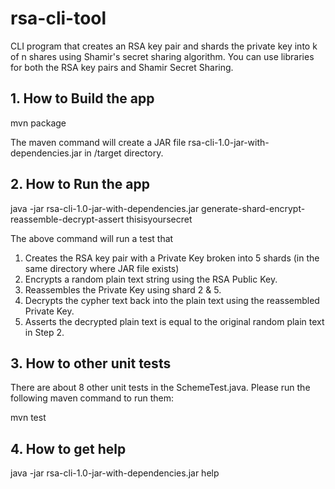 # rsa-cli-tool
CLI program that creates an RSA key pair and shards the private key into k of n shares using Shamir's secret sharing algorithm. You can use libraries for both the RSA key pairs and Shamir Secret Sharing.

## 1.	How to Build the app
mvn package

The maven command will create a JAR file rsa-cli-1.0-jar-with-dependencies.jar in /target directory.

## 2.	How to Run the app
java -jar rsa-cli-1.0-jar-with-dependencies.jar generate-shard-encrypt-reassemble-decrypt-assert thisisyoursecret

The above command will run a test that 
1.	Creates the RSA key pair with a Private Key broken into 5 shards (in the same directory where JAR file exists)
2.	Encrypts a random plain text string using the RSA Public Key.
3.	Reassembles the Private Key using shard 2 & 5.
4.	Decrypts the cypher text back into the plain text using the reassembled Private Key.
5.	Asserts the decrypted plain text is equal to the original random plain text in Step 2.


## 3.	How to other unit tests
There are about 8 other unit tests in the SchemeTest.java. Please run the following maven command to run them:

mvn test


## 4. How to get help

java -jar rsa-cli-1.0-jar-with-dependencies.jar help

